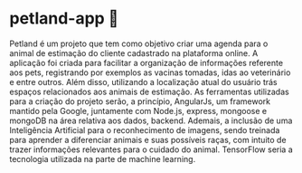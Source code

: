 # petland-app 🐾

Petland é um projeto que tem como objetivo criar uma agenda para o animal de estimação do cliente cadastrado na plataforma online. A aplicação foi criada para facilitar 
a organização de informações referente aos pets, registrando por exemplos as vacinas tomadas, idas ao veterinário e entre outros. Além disso, utilizando a localização 
atual do usuário trás espaços relacionados aos animais de estimação. As ferramentas utilizadas para a criação do projeto serão, a princípio, AngularJs, um framework 
mantido pela Google, juntamente com Node.js, express, mongoose e mongoDB na área relativa aos dados, backend. Ademais, a inclusão de uma Inteligência Artificial para o 
reconhecimento de imagens, sendo treinada para aprender a diferenciar animais e suas possíveis raças, com intuito de trazer informações relevantes para o cuidado do 
animal. TensorFlow seria a tecnologia utilizada na parte de machine learning.

